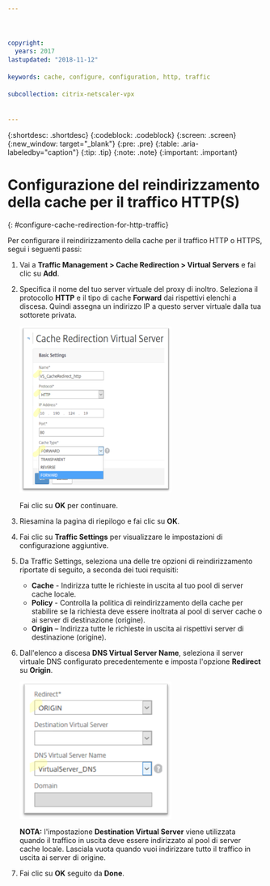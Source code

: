 ```yaml
---



copyright:
  years: 2017
lastupdated: "2018-11-12"

keywords: cache, configure, configuration, http, traffic

subcollection: citrix-netscaler-vpx


---
```


{:shortdesc: .shortdesc}
{:codeblock: .codeblock}
{:screen: .screen}
{:new_window: target="_blank"}
{:pre: .pre}
{:table: .aria-labeledby="caption"}
{:tip: .tip}
{:note: .note}
{:important: .important}

# Configurazione del reindirizzamento della cache per il traffico HTTP(S)
{: #configure-cache-redirection-for-http-traffic}

Per configurare il reindirizzamento della cache per il traffico HTTP o HTTPS, segui i seguenti passi:

1. Vai a **Traffic Management > Cache Redirection > Virtual Servers** e fai clic su **Add**.
2. Specifica il nome del tuo server virtuale del proxy di inoltro. Seleziona il protocollo **HTTP** e il tipo di cache **Forward** dai rispettivi elenchi a discesa. Quindi assegna un indirizzo IP a questo server virtuale dalla tua sottorete privata.

	<img src="images/fp12.png" alt="immagine" style="width: 300px;"/>

	Fai clic su **OK** per continuare.

3. Riesamina la pagina di riepilogo e fai clic su **OK**.  
4. Fai clic su **Traffic Settings** per visualizzare le impostazioni di configurazione aggiuntive.
5. Da Traffic Settings, seleziona una delle tre opzioni di reindirizzamento riportate di seguito, a seconda dei tuoi requisiti:
	* **Cache** - Indirizza tutte le richieste in uscita al tuo pool di server cache locale.
	* **Policy** - Controlla la politica di reindirizzamento della cache per stabilire se la richiesta deve essere inoltrata al pool di server cache o ai server di destinazione (origine).
	* **Origin** – Indirizza tutte le richieste in uscita ai rispettivi server di destinazione (origine).

6. Dall'elenco a discesa **DNS Virtual Server Name**, seleziona il server virtuale DNS configurato precedentemente e imposta l'opzione **Redirect** su **Origin**.

	<img src="images/fp13.png" alt="immagine" style="width: 300px;"/>

	**NOTA:** l'impostazione **Destination Virtual Server** viene utilizzata quando il traffico in uscita deve essere indirizzato al pool di server cache locale. Lasciala vuota quando vuoi indirizzare tutto il traffico in uscita ai server di origine.

7. Fai clic su **OK** seguito da **Done**.
